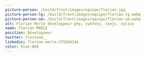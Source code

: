 ```yaml
---
picture-person: /build/front/images/equipe/florian.jpg
picture-person-lg: /build/front/images/equipe/florian-lg.webp
picture-person-sm: /build/front/images/equipe/florian-sm.webp
alt: Florian Merle développeur php, symfony, vuejs, sylius
name: Florian MERLE
position: Développeur
twitter: florianm__
linkedin: florian-merle-2752b814a
color: blue-800
---
```

